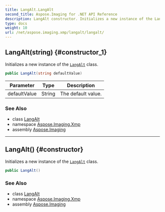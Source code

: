```yaml
---
title: LangAlt.LangAlt
second_title: Aspose.Imaging for .NET API Reference
description: LangAlt constructor. Initializes a new instance of the LangAlt class
type: docs
weight: 10
url: /net/aspose.imaging.xmp/langalt/langalt/
---
```

## LangAlt(string) {#constructor_1}

Initializes a new instance of the [`LangAlt`](../) class.

```csharp
public LangAlt(string defaultValue)
```

| Parameter | Type | Description |
| --- | --- | --- |
| defaultValue | String | The default value. |

### See Also

* class [LangAlt](../)
* namespace [Aspose.Imaging.Xmp](../../langalt/)
* assembly [Aspose.Imaging](../../../)

---

## LangAlt() {#constructor}

Initializes a new instance of the [`LangAlt`](../) class.

```csharp
public LangAlt()
```

### See Also

* class [LangAlt](../)
* namespace [Aspose.Imaging.Xmp](../../langalt/)
* assembly [Aspose.Imaging](../../../)


